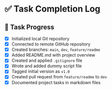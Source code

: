 # ✅ Task Completion Log

## 📅 Task Progress

- [x] Initialized local Git repository
- [x] Connected to remote GitHub repository
- [x] Created branches: `main`, `dev`, `feature/readme`
- [x] Added README.md with project overview
- [x] Created and applied `.gitignore` file
- [x] Wrote and added dummy script file
- [x] Tagged initial version as `v1.0`
- [x] Created pull request from `feature/readme` to `dev`
- [x] Documented project tasks in markdown files
